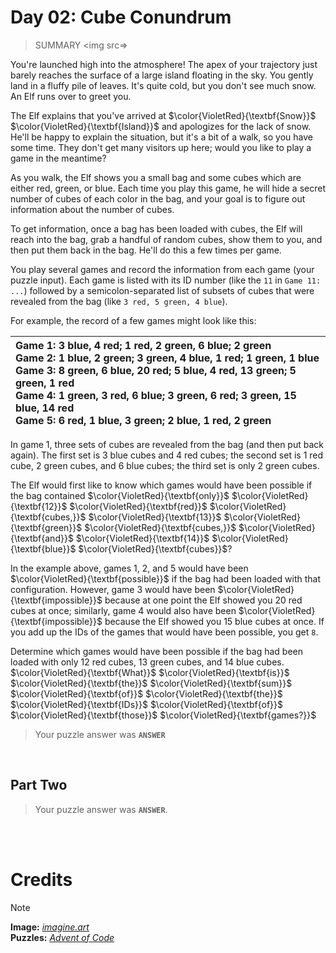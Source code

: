 # Day 02: Cube Conundrum
> SUMMARY
<img src=>
 
You're launched high into the atmosphere! The apex of your trajectory just barely reaches the surface of a large island floating in the sky. You gently land in a fluffy pile of leaves. It's quite cold, but you don't see much snow. An Elf runs over to greet you.

The Elf explains that you've arrived at $\color{VioletRed}{\textbf{Snow}}$ $\color{VioletRed}{\textbf{Island}}$ and apologizes for the lack of snow. He'll be happy to explain the situation, but it's a bit of a walk, so you have some time. They don't get many visitors up here; would you like to play a game in the meantime?

As you walk, the Elf shows you a small bag and some cubes which are either red, green, or blue. Each time you play this game, he will hide a secret number of cubes of each color in the bag, and your goal is to figure out information about the number of cubes.

To get information, once a bag has been loaded with cubes, the Elf will reach into the bag, grab a handful of random cubes, show them to you, and then put them back in the bag. He'll do this a few times per game.

You play several games and record the information from each game (your puzzle input). Each game is listed with its ID number (like the `11` in `Game 11: ...`) followed by a semicolon-separated list of subsets of cubes that were revealed from the bag (like `3 red, 5 green, 4 blue`).

For example, the record of a few games might look like this:

| Game 1: 3 blue, 4 red; 1 red, 2 green, 6 blue; 2 green<br>Game 2: 1 blue, 2 green; 3 green, 4 blue, 1 red; 1 green, 1 blue<br>Game 3: 8 green, 6 blue, 20 red; 5 blue, 4 red, 13 green; 5 green, 1 red<br>Game 4: 1 green, 3 red, 6 blue; 3 green, 6 red; 3 green, 15 blue, 14 red<br>Game 5: 6 red, 1 blue, 3 green; 2 blue, 1 red, 2 green |
| :--- |

In game 1, three sets of cubes are revealed from the bag (and then put back again). The first set is 3 blue cubes and 4 red cubes; the second set is 1 red cube, 2 green cubes, and 6 blue cubes; the third set is only 2 green cubes.

The Elf would first like to know which games would have been possible if the bag contained $\color{VioletRed}{\textbf{only}}$ $\color{VioletRed}{\textbf{12}}$ $\color{VioletRed}{\textbf{red}}$ $\color{VioletRed}{\textbf{cubes,}}$ $\color{VioletRed}{\textbf{13}}$ $\color{VioletRed}{\textbf{green}}$ $\color{VioletRed}{\textbf{cubes,}}$ $\color{VioletRed}{\textbf{and}}$ $\color{VioletRed}{\textbf{14}}$ $\color{VioletRed}{\textbf{blue}}$ $\color{VioletRed}{\textbf{cubes}}$?

In the example above, games 1, 2, and 5 would have been $\color{VioletRed}{\textbf{possible}}$ if the bag had been loaded with that configuration. However, game 3 would have been $\color{VioletRed}{\textbf{impossible}}$ because at one point the Elf showed you 20 red cubes at once; similarly, game 4 would also have been $\color{VioletRed}{\textbf{impossible}}$ because the Elf showed you 15 blue cubes at once. If you add up the IDs of the games that would have been possible, you get `8`.

Determine which games would have been possible if the bag had been loaded with only 12 red cubes, 13 green cubes, and 14 blue cubes. $\color{VioletRed}{\textbf{What}}$ $\color{VioletRed}{\textbf{is}}$ $\color{VioletRed}{\textbf{the}}$ $\color{VioletRed}{\textbf{sum}}$ $\color{VioletRed}{\textbf{of}}$ $\color{VioletRed}{\textbf{the}}$ $\color{VioletRed}{\textbf{IDs}}$ $\color{VioletRed}{\textbf{of}}$ $\color{VioletRed}{\textbf{those}}$ $\color{VioletRed}{\textbf{games?}}$
> Your puzzle answer was **`ANSWER`**

<br>

##  Part Two


> Your puzzle answer was **`ANSWER`**.

<br>
<br>

# Credits

> [!NOTE]  
> **Image:** [_imagine.art_](https://www.imagine.art/)<br>
> **Puzzles:** [_Advent of Code_](https://adventofcode.com/)




